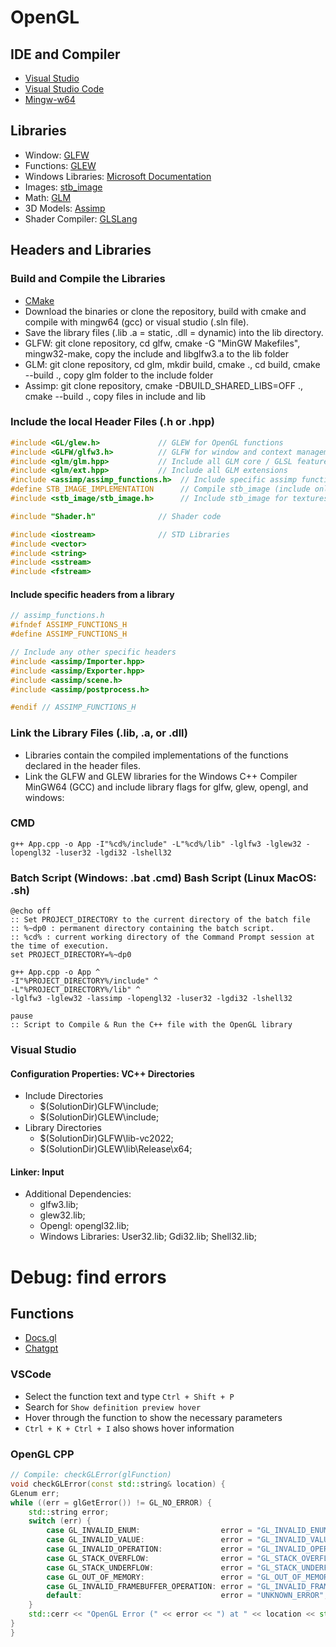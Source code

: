 # OpenGL

## IDE and Compiler
- [Visual Studio](https://visualstudio.microsoft.com/)
- [Visual Studio Code](https://code.visualstudio.com/)
- [Mingw-w64](https://www.mingw-w64.org/downloads/)

## Libraries
- Window: [GLFW](https://www.glfw.org/download.html)
- Functions: [GLEW](https://glew.sourceforge.net/) 
- Windows Libraries: [Microsoft Documentation](https://learn.microsoft.com/en-us/search/)
- Images: [stb_image](https://github.com/nothings/stb/blob/master/stb_image.h)
- Math: [GLM](https://github.com/g-truc/glm)
- 3D Models: [Assimp](https://github.com/assimp/assimp)
- Shader Compiler: [GLSLang](https://www.khronos.org/opengles/sdk/tools/Reference-Compiler/)

## Headers and Libraries

### Build and Compile the Libraries
- [CMake](https://cmake.org/download/)
- Download the binaries or clone the repository, build with cmake and compile with mingw64 (gcc) or visual studio (.sln file).
- Save the library files (.lib .a = static, .dll = dynamic) into the lib directory. 
- GLFW: git clone repository, cd glfw, cmake -G "MinGW Makefiles", mingw32-make, copy the include and libglfw3.a to the lib folder
- GLM: git clone repository, cd glm, mkdir build, cmake ., cd build, cmake --build ., copy glm folder to the include folder
- Assimp: git clone repository, cmake -DBUILD_SHARED_LIBS=OFF ., cmake --build ., copy files in include and lib

### Include the local Header Files (.h or .hpp)
```cpp
#include <GL/glew.h>             // GLEW for OpenGL functions
#include <GLFW/glfw3.h>          // GLFW for window and context management
#include <glm/glm.hpp>           // Include all GLM core / GLSL features
#include <glm/ext.hpp>           // Include all GLM extensions
#include <assimp/assimp_functions.h>  // Include specific assimp functions
#define STB_IMAGE_IMPLEMENTATION      // Compile stb_image (include only inside Textures.h)
#include <stb_image/stb_image.h>      // Include stb_image for textures

#include "Shader.h"              // Shader code

#include <iostream>              // STD Libraries
#include <vector>
#include <string>
#include <sstream>
#include <fstream>
```
#### Include specific headers from a library
```cpp
// assimp_functions.h
#ifndef ASSIMP_FUNCTIONS_H
#define ASSIMP_FUNCTIONS_H

// Include any other specific headers
#include <assimp/Importer.hpp>
#include <assimp/Exporter.hpp>
#include <assimp/scene.h>
#include <assimp/postprocess.h>

#endif // ASSIMP_FUNCTIONS_H
```

### Link the Library Files (.lib, .a, or .dll)
- Libraries contain the compiled implementations of the functions declared in the header files.
- Link the GLFW and GLEW libraries for the Windows C++ Compiler MinGW64 (GCC) and include library flags for glfw, glew, opengl, and windows:

### CMD
```batch
g++ App.cpp -o App -I"%cd%/include" -L"%cd%/lib" -lglfw3 -lglew32 -lopengl32 -luser32 -lgdi32 -lshell32
```
### Batch Script (Windows: .bat .cmd) Bash Script (Linux MacOS: .sh)
```batch
@echo off
:: Set PROJECT_DIRECTORY to the current directory of the batch file
:: %~dp0 : permanent directory containing the batch script.
:: %cd% : current working directory of the Command Prompt session at the time of execution.
set PROJECT_DIRECTORY=%~dp0

g++ App.cpp -o App ^
-I"%PROJECT_DIRECTORY%/include" ^
-L"%PROJECT_DIRECTORY%/lib" ^
-lglfw3 -lglew32 -lassimp -lopengl32 -luser32 -lgdi32 -lshell32

pause
:: Script to Compile & Run the C++ file with the OpenGL library
```

### Visual Studio
#### Configuration Properties: VC++ Directories
- Include Directories 
    - $(SolutionDir)GLFW\include; 
    - $(SolutionDir)GLEW\include;
- Library Directories  
    - $(SolutionDir)GLFW\lib-vc2022; 
    - $(SolutionDir)GLEW\lib\Release\x64;     
#### Linker: Input 
- Additional Dependencies: 
    - glfw3.lib; 
    - glew32.lib;
    - Opengl: opengl32.lib;
    - Windows Libraries: User32.lib; Gdi32.lib; Shell32.lib;

# Debug: find errors

## Functions
- [Docs.gl](https://docs.gl/)
- [Chatgpt](https://chatgpt.com/) 
### VSCode
- Select the function text and type ```Ctrl + Shift + P```
- Search for ```Show definition preview hover```
- Hover through the function to show the necessary parameters
- ```Ctrl + K + Ctrl + I``` also shows hover information
### OpenGL CPP
```cpp
// Compile: checkGLError(glFunction)
void checkGLError(const std::string& location) {
GLenum err;
while ((err = glGetError()) != GL_NO_ERROR) {
    std::string error;
    switch (err) {
        case GL_INVALID_ENUM:                  error = "GL_INVALID_ENUM"; break;
        case GL_INVALID_VALUE:                 error = "GL_INVALID_VALUE"; break;
        case GL_INVALID_OPERATION:             error = "GL_INVALID_OPERATION"; break;
        case GL_STACK_OVERFLOW:                error = "GL_STACK_OVERFLOW"; break;
        case GL_STACK_UNDERFLOW:               error = "GL_STACK_UNDERFLOW"; break;
        case GL_OUT_OF_MEMORY:                 error = "GL_OUT_OF_MEMORY"; break;
        case GL_INVALID_FRAMEBUFFER_OPERATION: error = "GL_INVALID_FRAMEBUFFER_OPERATION"; break;
        default:                               error = "UNKNOWN_ERROR"; break;
    }
    std::cerr << "OpenGL Error (" << error << ") at " << location << std::endl;
}
}
```